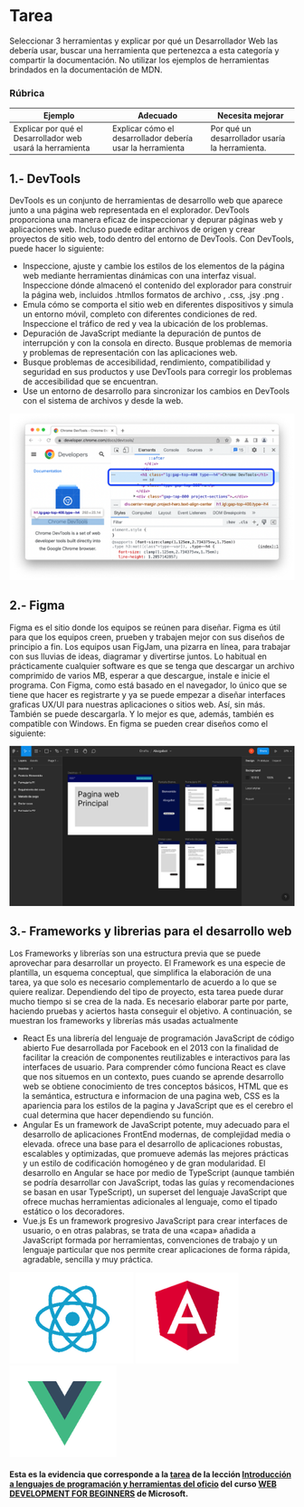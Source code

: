 # Tarea
Seleccionar 3 herramientas y explicar por qué un Desarrollador Web las debería usar, buscar una herramienta que pertenezca a esta categoría y compartir la documentación. No utilizar los ejemplos de herramientas brindados en la documentación de MDN.

### Rúbrica

Ejemplo | Adecuado | Necesita mejorar
--- | --- | -- |
| Explicar por qué el Desarrollador web usará la herramienta | Explicar cómo el desarrollador debería usar la herramienta| Por qué un desarrollador usaría la herramienta. |


## 1.- DevTools
DevTools es un conjunto de herramientas de desarrollo web que aparece junto a una página web representada en el explorador. DevTools proporciona una manera eficaz de inspeccionar y depurar páginas web y aplicaciones web. Incluso puede editar archivos de origen y crear proyectos de sitio web, todo dentro del entorno de DevTools.
Con DevTools, puede hacer lo siguiente:
- Inspeccione, ajuste y cambie los estilos de los elementos de la página web mediante herramientas dinámicas con una interfaz visual. Inspeccione dónde almacenó el contenido del explorador para construir la página web, incluidos .htmllos formatos de archivo , .css, .jsy .png .
- Emula cómo se comporta el sitio web en diferentes dispositivos y simula un entorno móvil, completo con diferentes condiciones de red. Inspeccione el tráfico de red y vea la ubicación de los problemas.
- Depuración de JavaScript mediante la depuración de puntos de interrupción y con la consola en directo. Busque problemas de memoria y problemas de representación con las aplicaciones web.
- Busque problemas de accesibilidad, rendimiento, compatibilidad y seguridad en sus productos y use DevTools para corregir los problemas de accesibilidad que se encuentran.
- Use un entorno de desarrollo para sincronizar los cambios en DevTools con el sistema de archivos y desde la web.

<a href="https://developer.chrome.com/docs/devtools/"><img src="../img/Tool-1.png" alt="" width="" height=""></a>

## 2.- Figma
Figma es el sitio donde los equipos se reúnen para diseñar. Figma es útil para que los equipos creen, prueben y trabajen mejor con sus diseños de principio a fin. Los equipos usan FigJam, una pizarra en línea, para trabajar con sus lluvias de ideas, diagramar y divertirse juntos.
Lo habitual en prácticamente cualquier software es que se tenga que descargar un archivo comprimido de varios MB, esperar a que descargue, instale e inicie el programa.
Con Figma, como está basado en el navegador, lo único que se tiene que hacer es registrarte y ya se puede empezar a diseñar interfaces graficas UX/UI para nuestras aplicaciones o sitios web. Así, sin más.
También se puede descargarla. Y lo mejor es que, además, también es compatible con Windows.
En figma se pueden crear diseños como el siguiente:

<a href="https://www.figma.com/"><img src="../img/Tool-2.png" alt="" width="" height=""></a>

## 3.- Frameworks y librerias para el desarrollo web
Los Frameworks y librerías son una estructura previa que se puede aprovechar para desarrollar un proyecto.
El Framework es una especie de plantilla, un esquema conceptual, que simplifica la elaboración de una tarea, ya que solo es necesario complementarlo de acuerdo a lo que se quiere realizar.
Dependiendo del tipo de proyecto, esta tarea puede durar mucho tiempo si se crea de la nada. Es necesario elaborar parte por parte, haciendo pruebas y aciertos hasta conseguir el objetivo.
A continuación, se muestran los frameworks y librerías más usadas actualmente 
- React 
Es una librería del lenguaje de programación JavaScript de código abierto Fue desarrollada por Facebook en el 2013 con la finalidad de facilitar la creación de componentes reutilizables e interactivos para las interfaces de usuario. Para comprender cómo funciona React es clave que nos situemos en un contexto, pues cuando se aprende desarrollo web se obtiene conocimiento de tres conceptos básicos, HTML que es la semántica, estructura e informacion de una pagina web, CSS es la apariencia para los estilos de la pagina y JavaScript que es el cerebro el cual determina que hacer dependiendo su función.
- Angular 
Es un framework de JavaScript potente, muy adecuado para el desarrollo de aplicaciones FrontEnd modernas, de complejidad media o elevada. ofrece una base para el desarrollo de aplicaciones robustas, escalables y optimizadas, que promueve además las mejores prácticas y un estilo de codificación homogéneo y de gran modularidad. El desarrollo en Angular se hace por medio de TypeScript (aunque también se podría desarrollar con JavaScript, todas las guías y recomendaciones se basan en usar TypeScript), un superset del lenguaje JavaScript que ofrece muchas herramientas adicionales al lenguaje, como el tipado estático o los decoradores.
- Vue.js
Es un framework progresivo JavaScript para crear interfaces de usuario, o en otras palabras, se trata de una «capa» añadida a JavaScript formada por herramientas, convenciones de trabajo y un lenguaje particular que nos permite crear aplicaciones de forma rápida, agradable, sencilla y muy práctica.

<a href="https://es.react.dev/"><img src="../img/Tool-3-1.png" alt="" width="" height=""></a> <a href="https://angular.io/"><img src="../img/Tool-3-2.png" alt="" width="" height=""></a> <a href="https://vuejs.org/"><img src="../img/Tool-3-3.png" alt="" width="" height=""></a>

#### Esta es la evidencia que corresponde a la <a href="https://github.com/microsoft/Web-Dev-For-Beginners/blob/main/1-getting-started-lessons/1-intro-to-programming-languages/translations/assignment.es.md">tarea</a> de la lección <a href="https://github.com/microsoft/Web-Dev-For-Beginners/blob/main/1-getting-started-lessons/1-intro-to-programming-languages/translations/README.es.md">Introducción a lenguajes de programación y herramientas del oficio</a> del curso <a href="https://github.com/microsoft/Web-Dev-For-Beginners">WEB DEVELOPMENT FOR BEGINNERS</a> de Microsoft.